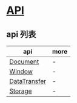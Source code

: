 # [API](https://developer.mozilla.org/zh-CN/docs/Web/API)

## api 列表

| api                               | more |
| --------------------------------- | ---- |
| [Document](./Document.md)         | -    |
| [Window](./Window.md)             | -    |
| [DataTransfer](./DataTransfer.md) | -    |
| [Storage](./Storage.md)           | -    |
